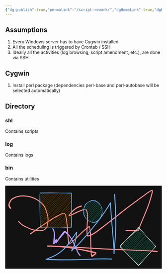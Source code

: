 ```yaml
---
{"dg-publish":true,"permalink":"/script-rework/","dgHomeLink":true,"dgPassFrontmatter":false}
---
```



## Assumptions

1. Every Windows server has to have Cygwin installed
2. All the scheduling is triggered by Crontab / SSH
3. Ideally all the activities (log browsing, script amendment, etc.), are done via SSH


## Cygwin

1. Install perl package (dependencies perl-base and perl-autobase will be selected automatically)

## Directory

### shl
Contains scripts

### log
Contains logs

### bin
Contains utilities

<svg version="1.1" xmlns="http://www.w3.org/2000/svg" viewBox="0 0 446.5 236.96052631578948" width="893" height="473.92105263157896" filter="invert(93%) hue-rotate(180deg)">
  <!-- svg-source:excalidraw -->
  
  <defs>
    <style>
      @font-face {
        font-family: "Virgil";
        src: url("https://unpkg.com/@zsviczian/excalidraw@0.12.0-obsidian-8/dist/excalidraw-assets/Virgil.woff2");
      }
      @font-face {
        font-family: "Cascadia";
        src: url("https://unpkg.com/@zsviczian/excalidraw@0.12.0-obsidian-8/dist/excalidraw-assets/Cascadia.woff2");
      }
    </style>
  </defs>
  <rect x="0" y="0" width="446.5" height="236.96052631578948" fill="#ffffff"/><g transform="translate(15.5 64) rotate(0 52 14.5)" stroke="none"><path fill="#c92a2a" d="M -1.09,1.31 Q -1.09,1.31 -2.02,0.66 -2.95,0.01 -3.82,-0.98 -4.70,-1.98 -5.48,-4.05 -6.27,-6.12 -6.53,-8.78 -6.80,-11.45 -4.64,-16.14 -2.49,-20.84 -0.19,-23.95 2.10,-27.06 8.32,-30.24 14.54,-33.41 21.12,-35.00 27.69,-36.60 38.08,-36.25 48.48,-35.91 58.16,-33.13 67.84,-30.36 76.94,-24.51 86.04,-18.65 92.12,-12.34 98.20,-6.03 101.87,4.44 105.54,14.91 107.06,22.82 108.58,30.72 107.64,38.98 106.71,47.24 105.24,51.83 103.78,56.43 100.12,59.73 96.46,63.03 92.01,64.44 87.57,65.85 79.67,65.42 71.77,64.99 65.22,63.33 58.67,61.68 50.80,58.22 42.94,54.76 38.30,52.28 33.66,49.79 30.31,47.10 26.97,44.40 24.36,41.67 21.75,38.93 21.63,38.72 21.51,38.51 21.46,38.28 21.42,38.04 21.45,37.80 21.48,37.57 21.59,37.35 21.69,37.14 21.86,36.97 22.03,36.79 22.25,36.69 22.46,36.58 22.70,36.55 22.94,36.51 23.17,36.56 23.41,36.60 23.62,36.72 23.83,36.84 23.99,37.02 24.15,37.20 24.25,37.42 24.34,37.64 24.36,37.88 24.38,38.12 24.32,38.35 24.27,38.58 24.14,38.78 24.01,38.99 23.82,39.14 23.64,39.29 23.41,39.37 23.18,39.46 22.94,39.46 22.70,39.47 22.47,39.40 22.24,39.33 22.05,39.19 21.85,39.05 21.71,38.86 21.57,38.66 21.50,38.43 21.43,38.20 21.44,37.96 21.44,37.72 21.53,37.50 21.61,37.27 21.76,37.08 21.91,36.90 22.11,36.77 22.31,36.64 22.55,36.58 22.78,36.52 23.02,36.54 23.26,36.56 23.48,36.65 23.70,36.75 23.88,36.91 24.06,37.07 24.06,37.07 24.06,37.07 26.34,39.71 28.62,42.36 31.77,44.92 34.91,47.48 39.46,49.92 44.00,52.35 51.66,55.74 59.32,59.13 65.63,60.75 71.93,62.36 79.40,62.84 86.86,63.32 90.83,62.16 94.80,60.99 98.09,58.22 101.37,55.46 102.72,51.19 104.07,46.92 105.02,39.05 105.96,31.19 104.48,23.49 103.00,15.78 99.60,5.76 96.20,-4.25 90.37,-10.31 84.55,-16.37 75.79,-22.04 67.04,-27.71 57.70,-30.40 48.36,-33.10 38.35,-33.44 28.35,-33.78 22.11,-32.26 15.87,-30.73 10.19,-27.93 4.51,-25.12 2.50,-22.27 0.49,-19.42 -1.40,-15.51 -3.30,-11.59 -2.96,-9.55 -2.62,-7.52 -1.56,-5.20 -0.49,-2.88 0.29,-2.10 1.09,-1.31 1.23,-1.16 1.37,-1.01 1.47,-0.83 1.57,-0.65 1.63,-0.45 1.68,-0.25 1.69,-0.05 1.70,0.15 1.65,0.35 1.61,0.55 1.52,0.74 1.43,0.92 1.30,1.08 1.17,1.24 1.00,1.36 0.83,1.48 0.64,1.56 0.45,1.64 0.25,1.67 0.05,1.70 -0.15,1.68 -0.35,1.67 -0.55,1.60 -0.74,1.53 -0.92,1.42 -1.09,1.31 -1.09,1.31 L -1.09,1.31 Z"/></g><g transform="translate(217 58) rotate(0 84.25 19.5)" stroke="none"><path fill="#c92a2a" d="M 0.56,1.68 Q 0.56,1.68 -3.33,2.92 -7.23,4.15 -10.69,5.63 -14.15,7.11 -18.79,11.08 -23.42,15.05 -26.43,18.17 -29.44,21.28 -31.10,23.81 -32.76,26.35 -33.11,27.54 -33.46,28.73 -33.58,28.88 -33.71,29.03 -33.87,29.15 -34.03,29.27 -34.22,29.34 -34.40,29.42 -34.60,29.45 -34.79,29.48 -34.99,29.46 -35.19,29.44 -35.37,29.37 -35.56,29.31 -35.73,29.20 -35.89,29.09 -36.03,28.95 -36.17,28.80 -36.26,28.63 -36.36,28.46 -36.41,28.26 -36.46,28.07 -36.47,27.87 -36.47,27.68 -36.43,27.48 -36.39,27.29 -36.30,27.11 -36.21,26.93 -34.72,26.62 -33.22,26.31 -28.47,23.86 -23.72,21.40 -19.39,19.20 -15.07,16.99 -8.43,14.16 -1.79,11.34 2.92,9.71 7.64,8.08 11.14,7.78 14.65,7.48 16.30,11.97 17.94,16.47 18.64,21.37 19.34,26.27 18.91,35.89 18.47,45.51 18.00,53.44 17.52,61.37 17.46,68.29 17.41,75.22 17.66,78.40 17.92,81.59 18.33,82.88 18.75,84.17 24.07,82.18 29.39,80.19 35.90,76.21 42.41,72.22 54.66,62.79 66.91,53.36 78.19,44.74 89.47,36.12 104.03,24.43 118.59,12.73 130.84,3.43 143.09,-5.85 157.50,-16.42 171.91,-26.98 180.48,-33.19 189.05,-39.40 193.44,-42.20 197.84,-45.01 199.67,-45.65 201.50,-46.28 201.65,-46.36 201.80,-46.43 201.97,-46.47 202.14,-46.50 202.31,-46.49 202.48,-46.49 202.64,-46.44 202.80,-46.40 202.95,-46.31 203.10,-46.23 203.22,-46.11 203.35,-45.99 203.44,-45.85 203.53,-45.71 203.58,-45.55 203.64,-45.38 203.65,-45.21 203.67,-45.05 203.64,-44.88 203.61,-44.71 203.55,-44.55 203.48,-44.40 203.38,-44.26 203.28,-44.12 203.15,-44.01 203.02,-43.91 203.58,-42.83 204.15,-41.74 203.35,-37.48 202.54,-33.22 199.59,-23.52 196.65,-13.82 193.95,-5.69 191.26,2.43 187.08,12.53 182.90,22.64 180.12,29.36 177.34,36.07 174.28,43.25 171.23,50.42 169.22,55.60 167.21,60.78 166.37,63.39 165.52,66.00 165.10,67.48 164.68,68.96 164.01,69.92 163.35,70.87 161.60,71.43 159.85,71.99 154.04,71.75 148.23,71.50 140.98,71.37 133.73,71.23 130.64,71.16 127.55,71.08 127.30,71.04 127.06,71.00 126.84,70.88 126.62,70.76 126.45,70.58 126.28,70.39 126.18,70.17 126.07,69.94 126.05,69.69 126.03,69.44 126.08,69.20 126.14,68.96 126.27,68.74 126.40,68.53 126.59,68.37 126.78,68.21 127.02,68.12 127.25,68.03 127.50,68.02 127.75,68.01 127.99,68.08 128.23,68.15 128.43,68.29 128.64,68.43 128.78,68.64 128.93,68.84 129.01,69.07 129.09,69.31 129.09,69.56 129.08,69.81 129.00,70.04 128.92,70.28 128.77,70.48 128.61,70.67 128.40,70.81 128.20,70.95 127.96,71.01 127.71,71.08 127.47,71.06 127.22,71.04 126.99,70.95 126.75,70.86 126.57,70.69 126.38,70.53 126.25,70.31 126.13,70.10 126.07,69.85 126.02,69.61 126.05,69.36 126.08,69.11 126.19,68.89 126.30,68.66 126.47,68.48 126.64,68.31 126.87,68.19 127.09,68.08 127.33,68.04 127.58,68.00 127.58,68.00 127.58,68.00 130.67,67.99 133.76,67.98 141.05,68.00 148.35,68.02 153.76,68.13 159.17,68.25 160.49,68.05 161.81,67.86 162.41,66.52 163.00,65.18 163.86,62.50 164.73,59.82 166.75,54.60 168.77,49.37 171.81,42.21 174.85,35.05 177.62,28.32 180.38,21.60 184.51,11.58 188.64,1.56 191.31,-6.53 193.97,-14.63 196.85,-24.19 199.73,-33.75 200.47,-37.59 201.22,-41.43 201.36,-43.86 201.50,-46.28 201.65,-46.36 201.80,-46.43 201.97,-46.47 202.14,-46.50 202.31,-46.49 202.48,-46.49 202.64,-46.44 202.80,-46.40 202.95,-46.31 203.10,-46.23 203.22,-46.11 203.35,-45.99 203.44,-45.85 203.53,-45.71 203.58,-45.55 203.64,-45.38 203.65,-45.21 203.67,-45.05 203.64,-44.88 203.61,-44.71 203.55,-44.55 203.48,-44.40 203.38,-44.26 203.28,-44.12 203.15,-44.02 203.02,-43.91 201.14,-43.33 199.26,-42.75 194.95,-39.98 190.63,-37.22 182.07,-31.00 173.52,-24.78 159.14,-14.22 144.75,-3.66 132.55,5.62 120.35,14.91 105.78,26.66 91.22,38.40 79.97,47.05 68.72,55.71 56.38,65.28 44.03,74.84 37.32,79.03 30.61,83.21 24.77,85.38 18.94,87.55 17.50,86.43 16.06,85.32 15.68,83.56 15.29,81.81 15.02,78.50 14.75,75.20 14.81,68.20 14.86,61.21 15.33,53.30 15.80,45.39 16.23,36.01 16.67,26.63 16.02,22.00 15.38,17.37 13.86,12.96 12.35,8.56 10.46,9.65 8.56,10.73 3.95,12.36 -0.65,13.99 -7.18,16.81 -13.70,19.63 -18.01,21.90 -22.32,24.18 -27.89,26.45 -33.46,28.73 -33.58,28.88 -33.71,29.03 -33.87,29.15 -34.03,29.27 -34.22,29.34 -34.40,29.42 -34.60,29.45 -34.79,29.48 -34.99,29.46 -35.19,29.44 -35.37,29.37 -35.56,29.31 -35.73,29.20 -35.89,29.09 -36.03,28.95 -36.16,28.80 -36.26,28.63 -36.36,28.46 -36.41,28.26 -36.46,28.07 -36.47,27.87 -36.47,27.68 -36.43,27.48 -36.39,27.29 -36.30,27.11 -36.21,26.93 -35.67,25.88 -35.13,24.82 -33.33,22.05 -31.54,19.29 -28.45,16.04 -25.37,12.78 -20.41,8.53 -15.44,4.28 -11.86,2.64 -8.28,1.01 -4.42,-0.33 -0.56,-1.68 -0.35,-1.73 -0.14,-1.77 0.07,-1.76 0.28,-1.75 0.49,-1.69 0.69,-1.63 0.88,-1.53 1.07,-1.42 1.22,-1.27 1.38,-1.12 1.49,-0.94 1.60,-0.76 1.67,-0.55 1.74,-0.35 1.76,-0.14 1.77,0.07 1.74,0.28 1.71,0.49 1.62,0.69 1.54,0.89 1.41,1.06 1.28,1.23 1.11,1.37 0.95,1.50 0.75,1.59 0.56,1.68 0.56,1.68 L 0.56,1.68 Z"/></g><g transform="translate(72 137) rotate(0 182.25 3.25)" stroke="none"><path fill="#c92a2a" d="M -0.84,-1.31 Q -0.84,-1.31 1.18,-2.57 3.21,-3.84 10.95,-9.38 18.69,-14.92 26.60,-20.44 34.51,-25.97 46.52,-33.78 58.53,-41.60 66.81,-46.65 75.08,-51.70 82.26,-55.02 89.43,-58.35 93.21,-59.30 96.99,-60.26 99.42,-57.04 101.85,-53.82 103.75,-41.60 105.65,-29.38 106.42,-18.49 107.18,-7.60 107.80,1.30 108.41,10.22 109.10,17.15 109.78,24.08 110.51,26.61 111.23,29.13 111.23,29.29 111.23,29.45 111.19,29.61 111.14,29.76 111.07,29.90 110.99,30.04 110.88,30.15 110.77,30.27 110.64,30.36 110.51,30.44 110.36,30.50 110.21,30.55 110.05,30.57 109.89,30.58 109.74,30.56 109.58,30.54 109.43,30.48 109.29,30.42 109.16,30.32 109.03,30.23 108.93,30.11 108.82,29.99 108.75,29.85 108.68,29.70 108.65,29.55 108.61,29.39 113.53,25.82 118.45,22.25 125.78,15.18 133.10,8.11 138.69,2.36 144.27,-3.38 150.57,-8.89 156.87,-14.40 160.43,-17.18 163.98,-19.96 165.60,-21.15 167.23,-22.34 167.37,-22.42 167.51,-22.51 167.67,-22.56 167.82,-22.61 167.99,-22.62 168.15,-22.63 168.31,-22.60 168.48,-22.57 168.63,-22.50 168.78,-22.43 168.91,-22.33 169.03,-22.23 169.14,-22.10 169.24,-21.97 169.30,-21.82 169.37,-21.67 169.40,-21.51 169.43,-21.34 169.42,-21.18 169.41,-21.02 169.36,-20.86 169.31,-20.70 169.23,-20.56 169.14,-20.42 169.03,-20.30 168.91,-20.19 170.41,-14.01 171.91,-7.84 172.46,-0.55 173.01,6.73 173.24,20.18 173.47,33.64 173.85,43.06 174.24,52.49 174.54,57.05 174.85,61.61 177.98,59.98 181.12,58.35 182.84,57.04 184.56,55.74 183.43,55.48 182.30,55.22 173.23,53.06 164.16,50.89 154.54,48.78 144.91,46.67 129.36,44.03 113.80,41.40 103.18,39.97 92.55,38.55 83.19,37.94 73.82,37.32 66.97,37.05 60.11,36.78 56.47,36.66 52.84,36.54 51.43,36.61 50.02,36.67 49.56,36.73 49.11,36.78 48.90,36.75 48.69,36.72 48.49,36.64 48.30,36.55 48.13,36.43 47.96,36.30 47.82,36.14 47.68,35.98 47.59,35.79 47.50,35.59 47.46,35.39 47.41,35.18 47.42,34.97 47.42,34.75 47.48,34.55 47.54,34.35 47.64,34.16 47.75,33.98 47.89,33.82 48.04,33.67 48.22,33.55 48.40,33.44 48.60,33.37 48.80,33.30 49.01,33.28 49.22,33.26 50.29,33.23 51.35,33.19 54.99,33.25 58.63,33.32 72.85,33.94 87.08,34.57 102.03,35.42 116.99,36.28 143.75,37.80 170.51,39.33 191.66,40.56 212.81,41.79 230.70,42.61 248.59,43.42 272.30,44.35 296.00,45.27 311.83,45.96 327.66,46.64 338.27,47.22 348.89,47.80 353.25,48.05 357.62,48.30 359.81,48.84 361.99,49.38 361.85,49.33 361.70,49.27 361.88,49.33 362.05,49.39 362.20,49.49 362.35,49.59 362.48,49.72 362.60,49.85 362.69,50.01 362.78,50.17 362.83,50.34 362.88,50.52 362.89,50.70 362.89,50.88 362.86,51.06 362.82,51.24 362.74,51.40 362.66,51.56 362.54,51.70 362.43,51.84 362.28,51.95 362.14,52.06 361.97,52.13 361.80,52.20 361.62,52.23 361.44,52.26 361.26,52.24 361.08,52.22 355.74,51.86 350.40,51.50 350.12,51.42 349.84,51.35 349.59,51.19 349.35,51.02 349.17,50.79 348.99,50.56 348.89,50.29 348.79,50.01 348.79,49.72 348.79,49.42 348.88,49.15 348.97,48.87 349.14,48.63 349.31,48.40 349.56,48.23 349.80,48.06 350.08,47.98 350.36,47.90 350.65,47.91 350.94,47.92 351.22,48.03 351.49,48.13 351.71,48.32 351.94,48.51 352.09,48.76 352.25,49.00 352.31,49.29 352.38,49.57 352.35,49.87 352.33,50.16 352.21,50.43 352.09,50.69 351.89,50.91 351.69,51.12 351.43,51.26 351.17,51.40 350.89,51.45 350.60,51.50 350.31,51.46 350.02,51.42 349.76,51.28 349.50,51.15 349.29,50.94 349.09,50.73 348.96,50.46 348.84,50.20 348.80,49.91 348.77,49.62 348.83,49.33 348.89,49.05 349.03,48.79 349.18,48.54 349.40,48.35 349.62,48.16 349.89,48.04 350.17,47.93 350.46,47.91 350.75,47.89 350.75,47.89 350.75,47.89 356.23,48.58 361.70,49.27 361.88,49.33 362.05,49.39 362.20,49.49 362.35,49.59 362.48,49.72 362.60,49.85 362.69,50.01 362.78,50.17 362.83,50.34 362.88,50.52 362.89,50.70 362.89,50.88 362.86,51.06 362.82,51.24 362.74,51.40 362.66,51.56 362.54,51.70 362.43,51.84 362.28,51.95 362.14,52.06 361.97,52.13 361.80,52.20 361.62,52.23 361.44,52.26 361.26,52.24 361.08,52.22 360.80,51.84 360.52,51.45 358.99,51.21 357.47,50.97 353.10,50.73 348.74,50.48 338.14,49.92 327.54,49.35 311.72,48.68 295.90,48.01 272.18,47.10 248.47,46.20 230.56,45.41 212.65,44.62 191.50,43.43 170.35,42.23 143.59,40.76 116.82,39.29 101.89,38.51 86.95,37.73 72.79,37.21 58.63,36.68 55.01,36.75 51.38,36.83 50.24,36.80 49.11,36.78 48.90,36.75 48.69,36.72 48.49,36.64 48.30,36.56 48.13,36.43 47.96,36.30 47.82,36.14 47.68,35.98 47.59,35.79 47.50,35.59 47.46,35.39 47.41,35.18 47.42,34.97 47.42,34.76 47.48,34.55 47.54,34.35 47.64,34.16 47.75,33.98 47.89,33.82 48.04,33.67 48.22,33.55 48.40,33.44 48.60,33.37 48.80,33.30 49.01,33.28 49.22,33.26 49.67,33.36 50.12,33.46 51.52,33.61 52.92,33.76 56.57,33.86 60.21,33.95 67.11,34.18 74.01,34.41 83.47,34.98 92.94,35.55 103.63,36.90 114.32,38.26 129.97,40.81 145.62,43.36 155.30,45.34 164.98,47.31 174.28,49.35 183.57,51.38 185.86,52.34 188.15,53.29 188.18,55.03 188.20,56.78 187.34,57.47 186.47,58.16 184.84,59.51 183.20,60.86 179.87,63.50 176.54,66.13 175.32,65.88 174.10,65.62 173.17,63.72 172.23,61.82 171.92,57.21 171.61,52.59 171.23,43.14 170.84,33.68 170.61,20.30 170.39,6.92 169.85,-0.21 169.32,-7.36 168.27,-14.85 167.23,-22.34 167.37,-22.42 167.51,-22.51 167.67,-22.56 167.82,-22.61 167.99,-22.62 168.15,-22.63 168.31,-22.60 168.48,-22.57 168.63,-22.50 168.78,-22.43 168.91,-22.33 169.03,-22.23 169.14,-22.10 169.24,-21.97 169.30,-21.82 169.37,-21.67 169.40,-21.51 169.43,-21.34 169.42,-21.18 169.41,-21.02 169.36,-20.86 169.31,-20.70 169.23,-20.56 169.14,-20.42 169.03,-20.30 168.91,-20.19 167.25,-19.04 165.60,-17.89 162.10,-15.15 158.60,-12.42 152.38,-6.98 146.16,-1.55 140.55,4.23 134.93,10.01 127.40,17.24 119.88,24.47 115.56,26.80 111.23,29.13 111.23,29.29 111.23,29.45 111.19,29.60 111.14,29.76 111.07,29.90 110.99,30.04 110.88,30.15 110.77,30.27 110.64,30.36 110.51,30.44 110.36,30.50 110.21,30.55 110.05,30.57 109.89,30.58 109.74,30.56 109.58,30.54 109.43,30.48 109.29,30.42 109.16,30.32 109.03,30.23 108.93,30.11 108.82,29.99 108.75,29.85 108.68,29.70 108.65,29.55 108.61,29.40 107.89,26.87 107.16,24.35 106.47,17.38 105.77,10.40 105.16,1.49 104.54,-7.42 103.78,-18.20 103.02,-28.98 101.32,-40.69 99.62,-52.40 97.63,-55.42 95.65,-58.44 93.11,-57.17 90.56,-55.90 83.53,-52.64 76.50,-49.37 68.27,-44.33 60.04,-39.28 48.09,-31.47 36.13,-23.66 28.25,-18.12 20.37,-12.57 12.60,-6.95 4.83,-1.33 2.83,-0.00 0.84,1.31 0.67,1.39 0.50,1.47 0.32,1.51 0.13,1.55 -0.05,1.54 -0.23,1.54 -0.42,1.49 -0.60,1.44 -0.76,1.34 -0.92,1.25 -1.06,1.12 -1.20,0.99 -1.30,0.83 -1.40,0.68 -1.46,0.50 -1.52,0.32 -1.54,0.13 -1.56,-0.05 -1.53,-0.23 -1.50,-0.42 -1.43,-0.59 -1.35,-0.77 -1.24,-0.92 -1.13,-1.07 -0.98,-1.19 -0.84,-1.31 -0.84,-1.31 L -0.84,-1.31 Z"/></g><g stroke-linecap="round" transform="translate(223 42) rotate(0 27 31)"><path d="M6.09 10.59 C6.09 10.59, 6.09 10.59, 6.09 10.59 M6.09 10.59 C6.09 10.59, 6.09 10.59, 6.09 10.59 M4 19.39 C5.84 16.66, 10.81 10.25, 20.4 0.07 M4.13 18.93 C8.59 14.81, 13.05 9.27, 20.17 0.88 M2.52 25.78 C8.27 23.36, 12.86 17.63, 22.12 2.4 M2.78 28.11 C7.45 22.59, 10.94 16.03, 23.98 3.69 M1.59 34.38 C10.33 25.32, 16.96 15.16, 28.06 5.26 M1.75 33.79 C8.98 24.79, 16.11 18.58, 28.56 2.69 M2.58 36.07 C8.89 31.29, 18.45 21.3, 30.63 6.44 M2.86 38.23 C14.78 23.81, 26.3 11.94, 32.11 5.18 M5.64 42.85 C12.59 30.16, 23.95 22.32, 36.91 3.64 M5.78 41.87 C12.88 32.05, 21.35 23.12, 38.2 5.32 M7.51 45.42 C18.84 31.92, 33.43 14.72, 41.21 5.83 M5.69 46.5 C18.71 31.73, 31.42 19.34, 41.09 6.16 M7.21 49.99 C18.1 39.51, 24.37 30.74, 44.75 8.08 M7.83 50.81 C17.52 39.49, 29.31 27.23, 45.36 8.06 M10.52 52.82 C17.68 43.39, 27.02 35.21, 46.78 11.31 M11.78 52.49 C19.18 45.11, 25.54 36.53, 47.79 11.15 M12.51 57.84 C23.6 46.65, 32.08 34.87, 47.69 14.39 M14.88 56.61 C21.46 47.88, 29.29 38.83, 50.37 15.09 M16.5 59.17 C28.91 49.76, 37.77 39.12, 50.82 19.46 M17.02 57.69 C28.79 44.23, 39.82 32.01, 52.89 19.01 M21.93 61.18 C34.79 47.57, 45.77 31.55, 55.49 21.73 M21.33 60.5 C30.65 49.63, 38.07 38.95, 53.91 22.99 M22.74 62.81 C31.06 51.36, 41.2 45.2, 53.55 28.31 M24.45 62.02 C35.26 48.79, 47.82 36.3, 54.04 27.56 M30.44 60.88 C36.3 53.43, 43.51 46.23, 55.66 33.97 M30.39 61.36 C38.26 53.66, 45.68 43.39, 56.17 33.09 M39.37 57.41 C42.22 57.28, 42.11 50.59, 53.88 42.78 M37.69 58.79 C41.78 54.99, 46.03 51.85, 52.82 42.07" stroke="#12b886" stroke-width="0.5" fill="none"/><path d="M20.91 0.34 C26.06 -1.23, 34.71 0.32, 39.82 3.5 C44.94 6.69, 49.47 13.37, 51.62 19.45 C53.77 25.53, 54.54 33.62, 52.72 39.98 C50.89 46.34, 45.55 54.02, 40.68 57.59 C35.81 61.16, 29.08 62.48, 23.5 61.43 C17.91 60.38, 10.93 56.22, 7.18 51.29 C3.42 46.36, 1.17 38.59, 0.97 31.84 C0.76 25.08, 1.24 16.2, 5.94 10.75 C10.65 5.31, 24.3 0.54, 29.2 -0.84 C34.1 -2.23, 35.63 1.86, 35.33 2.46 M37.93 4.21 C42.94 6.53, 49.16 12.51, 51.56 18.39 C53.95 24.28, 54.05 32.85, 52.31 39.5 C50.57 46.15, 45.58 54.43, 41.11 58.31 C36.63 62.19, 30.88 63.74, 25.46 62.78 C20.03 61.82, 12.9 57.31, 8.57 52.54 C4.23 47.77, -0.26 40.94, -0.56 34.16 C-0.87 27.38, 3.11 17.31, 6.75 11.86 C10.38 6.42, 15.97 2.84, 21.26 1.49 C26.55 0.14, 35.51 3.15, 38.49 3.76 C41.47 4.37, 39.32 4.87, 39.11 5.17" stroke="#1864ab" stroke-width="1" fill="none"/></g><g stroke-linecap="round" transform="translate(99.5 21) rotate(0 44.5 49.25)"><path d="M0 0 C0 0, 0 0, 0 0 M0 0 C0 0, 0 0, 0 0 M-0.34 7.16 C1.17 4.51, 2.96 1.41, 5.78 0.43 M-0.14 6.13 C0.53 5.54, 1.97 3.66, 4.66 0.07 M-1.44 13.61 C5.6 8.49, 7.58 1.41, 11.5 -0.22 M-0.25 12.6 C2.11 8.86, 4.91 6.95, 11.04 -0.72 M-0.8 17.23 C2.21 16.12, 5.71 11.18, 15.7 -0.19 M0.49 18.92 C4.37 15.31, 7.53 10.72, 14.97 -0.27 M-0.44 23.96 C8.97 16.45, 17.4 4.61, 20.84 0.55 M-0.56 24.29 C4.41 18.18, 8.96 12.59, 20.45 0.49 M-0.18 29.98 C5.91 24.22, 13.29 17.7, 24.66 -1.32 M0.43 29.95 C8.89 18.72, 18.86 7.66, 25.92 -0.61 M-0.77 36.23 C6.14 25.76, 14.79 19.14, 29.93 0.33 M0.24 36.06 C9.13 25.93, 18.83 14.56, 32.77 -0.3 M-1.83 41.57 C13.1 27.93, 27.48 11.07, 37.9 -0.35 M0.85 42.27 C13.35 25.78, 26.47 10.57, 37.48 1.18 M-1.33 49.66 C16.24 30.14, 31.65 9.45, 41.96 -0.63 M0.75 49.21 C9.58 38.45, 18.26 29, 43.19 0.27 M1.38 54.19 C18.54 34.02, 38.12 10.7, 48.84 1.36 M-0.2 55.46 C13.74 39.5, 26.7 23.26, 47.69 -0.64 M-1.22 61.52 C12.28 50.03, 23.04 35.36, 52.28 -0.84 M-0.73 60.78 C13.05 45.03, 25.77 29.28, 52.93 -1.07 M0.23 67.94 C18.25 48.05, 36.96 24.97, 58.24 0.6 M0.74 67.06 C21.58 42.15, 46.16 15.71, 57.14 0.85 M0.43 74.49 C23.75 45.14, 51.12 17.29, 62.56 0.32 M-0.63 73.78 C18.9 51.73, 35.49 30.38, 64.26 0.55 M1.86 79.81 C15.76 63.47, 29.4 47.25, 68.19 -1.66 M0.22 78.51 C20.03 57.33, 40.8 32.96, 68.04 0.26 M1.85 83.39 C21.38 61.74, 44.21 35.53, 74.83 0.62 M0.16 84.86 C17.45 66.6, 32.59 47.41, 73.53 -0.8 M-0.25 90.2 C27.9 58.31, 56.7 26.27, 80.14 1.67 M0.85 90.69 C31.76 55.52, 61.87 19.86, 79.14 0.85 M-0.05 97.96 C26.29 72.21, 48.96 43.68, 85.45 1.02 M0.68 98.11 C29.18 66.07, 55.6 32.5, 84.16 -0.89 M1.01 98.93 C29.82 71.83, 54.43 44.57, 88.23 2.62 M3.64 100.87 C21.29 79.96, 38.97 58.99, 90.13 0.32 M6.84 100.78 C27.23 78.13, 49.45 52.05, 89.23 6.39 M7.42 99.96 C37.84 66.88, 67.29 31.79, 89.77 6.46 M11.74 99.91 C33.58 76.5, 53.36 55.64, 89.4 13.18 M14.27 100.48 C36.97 73.7, 58.72 47.89, 88.76 12.84 M18.86 101.94 C43.68 73.24, 66.53 49.86, 90.53 20.47 M18.31 100.89 C36.69 81.1, 54.7 61.15, 90.24 19.34 M23.24 101.32 C38.89 84.46, 52.5 66.48, 88.97 23.61 M24.4 100.21 C46.06 75.99, 67.55 51.07, 89.36 24.39 M28.99 99.91 C43.86 82, 56.98 65.19, 88.7 33.15 M28.18 101.26 C50.51 76.25, 70.8 52.2, 90.18 31.94 M35.02 99.46 C47.77 83.77, 59.31 69.11, 89.76 37.64 M35.62 100.86 C54.12 76.27, 74.01 52.91, 89.01 36.91 M40.18 100.29 C53.03 86.32, 67.11 70.93, 90.78 44.47 M39.04 101.09 C51.75 87.42, 63.95 73.38, 88.65 43.69 M44.31 102.51 C55.39 88.58, 69.39 72.14, 87.93 47.16 M43.97 100.18 C54.91 89.13, 64.53 79.6, 90.36 48.05 M48.71 100.86 C62.31 88.29, 69.22 75.17, 90.2 53.92 M50.49 100.06 C62.12 87.2, 75.94 72.6, 88.81 55.42 M54.62 101.56 C65.01 93.63, 71.5 83.72, 90.34 62.97 M55.51 100.81 C65.07 90.94, 74.93 78.2, 90 60.84 M62.23 101.54 C72.5 90.01, 84.05 73.73, 91.39 67.36 M60.69 100.56 C70.47 89.32, 81.49 76.42, 89.56 67.4 M65.86 101.11 C71.68 91.38, 78.22 83.98, 91.14 73.78 M65.42 101.82 C72.22 92.96, 80.93 84.74, 90.06 73.76 M69.69 102.41 C76.11 94.77, 82.89 90.97, 91.13 79.84 M71.4 100.6 C75.39 95.34, 80.89 89.9, 89.87 79.06 M74.91 102.07 C80.58 97.3, 86.54 91.49, 89.87 84.69 M75.62 100.71 C79.4 97.03, 82.71 94.68, 89.25 86.2 M82.86 101.19 C83.77 97.03, 85.9 95.57, 88.55 91.18 M82.6 100.75 C85.44 97.76, 88.29 94, 89.26 92.54" stroke="#fab005" stroke-width="0.5" fill="none"/><path d="M0.02 -1.72 C27.17 -1.87, 52.07 1.07, 87.57 -0.79 M-0.74 0.64 C34.79 -0.52, 69.46 -0.56, 88.46 0.98 M89.25 -0.82 C91.3 41.32, 88.69 79.52, 89.83 97.78 M88.62 -0.34 C89.94 33.14, 89.33 65.31, 88.42 98.21 M87.23 96.63 C63.97 99.76, 41.14 100.1, 1.71 97.99 M88.5 98.38 C53.47 99.54, 19.12 98.74, 0.07 97.96 M0.8 97.43 C-0.4 64.25, -2.19 30.14, -0.65 0.18 M0.57 98.25 C-0.86 60.59, 0.48 24.17, -0.69 0.79" stroke="#1864ab" stroke-width="1" fill="none"/></g><g transform="translate(312.1973684210527 24.85526315789474) rotate(0 -96.84210526315798 93.28947368421055)" stroke="none"><path fill="#1864ab" d="M 1.56,-0.03 Q 1.56,-0.03 1.60,3.06 1.64,6.16 1.95,10.70 2.26,15.24 2.53,20.83 2.81,26.42 3.38,36.80 3.94,47.19 4.18,56.47 4.42,65.75 4.51,78.93 4.61,92.10 4.20,102.27 3.78,112.44 3.00,123.27 2.21,134.11 1.58,141.88 0.94,149.66 0.52,155.46 0.09,161.25 -0.15,163.89 -0.41,166.52 -0.39,167.57 -0.37,168.62 -0.41,168.80 -0.45,168.99 -0.54,169.16 -0.62,169.33 -0.74,169.47 -0.87,169.62 -1.02,169.73 -1.17,169.84 -1.35,169.91 -1.53,169.99 -1.71,170.01 -1.90,170.04 -2.09,170.02 -2.28,170.00 -2.46,169.94 -2.64,169.88 -2.80,169.77 -2.96,169.67 -3.09,169.53 -3.22,169.39 -3.31,169.22 -3.40,169.06 -3.45,168.87 -3.50,168.69 -3.51,168.50 -3.51,168.31 -3.43,165.66 -3.35,163.01 -3.37,158.36 -3.39,153.71 -4.30,141.49 -5.22,129.27 -6.21,118.47 -7.20,107.68 -8.53,91.88 -9.86,76.08 -10.73,64.83 -11.60,53.57 -12.12,44.84 -12.64,36.12 -12.86,31.80 -13.09,27.49 -13.34,25.81 -13.59,24.13 -13.58,23.96 -13.57,23.78 -13.51,23.61 -13.46,23.44 -13.37,23.28 -13.27,23.13 -13.14,23.01 -13.02,22.88 -12.86,22.79 -12.71,22.70 -12.54,22.65 -12.37,22.60 -12.19,22.59 -12.01,22.58 -11.83,22.61 -11.66,22.65 -11.50,22.72 -11.33,22.80 -11.19,22.91 -11.05,23.02 -10.95,23.16 -10.84,23.30 -10.76,23.47 -10.69,23.63 -10.66,23.81 -10.63,23.98 -12.11,26.25 -13.60,28.52 -16.08,32.89 -18.56,37.27 -26.01,48.42 -33.46,59.57 -39.96,68.40 -46.46,77.23 -57.40,90.83 -68.35,104.43 -75.88,113.24 -83.41,122.05 -91.46,130.95 -99.51,139.85 -104.76,145.16 -110.01,150.47 -113.85,153.95 -117.69,157.43 -119.22,158.89 -120.75,160.35 -121.18,160.91 -121.61,161.46 -121.76,161.58 -121.91,161.69 -122.08,161.76 -122.25,161.83 -122.43,161.86 -122.61,161.89 -122.80,161.87 -122.98,161.86 -123.16,161.80 -123.34,161.74 -123.49,161.64 -123.65,161.54 -123.78,161.40 -123.91,161.27 -124.00,161.11 -124.09,160.95 -124.14,160.77 -124.19,160.59 -124.20,160.40 -124.20,160.22 -124.17,160.03 -124.13,159.85 -124.05,159.69 -123.97,159.52 -123.85,159.37 -123.73,159.23 -121.80,155.82 -119.87,152.41 -117.99,147.89 -116.12,143.37 -113.99,134.26 -111.85,125.15 -111.01,118.73 -110.18,112.31 -109.90,109.70 -109.61,107.10 -109.57,106.94 -109.53,106.79 -109.46,106.65 -109.38,106.51 -109.28,106.39 -109.17,106.28 -109.04,106.19 -108.91,106.10 -108.76,106.04 -108.61,105.99 -108.46,105.97 -108.30,105.95 -108.14,105.97 -107.98,106.00 -107.84,106.05 -107.69,106.11 -107.56,106.20 -107.43,106.29 -107.33,106.41 -107.22,106.53 -107.15,106.67 -107.08,106.81 -107.04,106.97 -107.00,107.12 -107.01,107.28 -107.01,107.44 -108.14,108.62 -109.27,109.79 -112.97,115.88 -116.67,121.96 -121.08,128.30 -125.50,134.64 -129.81,140.36 -134.12,146.08 -139.01,151.57 -143.91,157.07 -150.75,162.48 -157.59,167.90 -163.09,171.42 -168.59,174.93 -175.00,177.82 -181.42,180.70 -185.26,182.29 -189.10,183.88 -191.27,184.71 -193.44,185.54 -194.24,186.01 -195.03,186.48 -195.22,186.52 -195.40,186.57 -195.59,186.57 -195.78,186.57 -195.97,186.53 -196.15,186.48 -196.32,186.39 -196.49,186.31 -196.63,186.18 -196.77,186.05 -196.88,185.90 -196.99,185.74 -197.06,185.56 -197.13,185.39 -197.15,185.20 -197.18,185.01 -197.15,184.82 -197.13,184.63 -197.06,184.45 -197.00,184.27 -196.89,184.12 -196.78,183.96 -196.64,183.83 -196.50,183.71 -196.33,183.62 -196.16,183.53 -193.55,183.66 -190.94,183.80 -182.87,184.02 -174.80,184.24 -167.58,184.50 -160.35,184.76 -146.86,184.88 -133.37,185.00 -116.91,184.75 -100.44,184.51 -87.85,183.95 -75.27,183.40 -66.43,183.02 -57.59,182.64 -45.49,182.48 -33.39,182.31 -27.12,182.32 -20.84,182.33 -17.31,182.49 -13.79,182.65 -11.45,182.63 -9.12,182.61 -8.87,182.66 -8.63,182.71 -8.41,182.84 -8.19,182.96 -8.02,183.15 -7.86,183.34 -7.76,183.58 -7.67,183.81 -7.65,184.06 -7.63,184.31 -7.69,184.55 -7.76,184.80 -7.90,185.01 -8.04,185.22 -8.23,185.37 -8.43,185.53 -8.67,185.61 -8.91,185.70 -9.16,185.70 -9.41,185.71 -9.65,185.63 -9.89,185.55 -10.09,185.40 -10.30,185.25 -10.44,185.05 -10.59,184.84 -10.66,184.60 -10.73,184.35 -10.72,184.10 -10.71,183.85 -10.62,183.62 -10.53,183.38 -10.37,183.19 -10.21,182.99 -9.99,182.86 -9.78,182.73 -9.53,182.67 -9.29,182.61 -9.04,182.63 -8.79,182.66 -8.56,182.76 -8.33,182.86 -8.14,183.03 -7.95,183.20 -7.83,183.43 -7.71,183.65 -7.67,183.89 -7.62,184.14 -7.66,184.39 -7.70,184.64 -7.81,184.87 -7.93,185.09 -8.11,185.27 -8.29,185.44 -8.52,185.55 -8.74,185.66 -8.99,185.69 -9.24,185.72 -9.24,185.72 -9.24,185.72 -11.57,185.51 -13.91,185.31 -17.37,185.16 -20.84,185.01 -27.10,185.01 -33.36,185.01 -45.41,185.18 -57.47,185.35 -66.31,185.75 -75.15,186.15 -87.77,186.73 -100.39,187.31 -116.89,187.59 -133.39,187.87 -146.92,187.79 -160.45,187.72 -167.66,187.52 -174.87,187.33 -182.96,187.19 -191.06,187.06 -193.04,186.77 -195.03,186.48 -195.22,186.52 -195.40,186.57 -195.59,186.57 -195.78,186.57 -195.97,186.53 -196.15,186.48 -196.32,186.39 -196.49,186.31 -196.63,186.18 -196.77,186.05 -196.88,185.90 -196.99,185.74 -197.06,185.56 -197.13,185.39 -197.15,185.20 -197.18,185.01 -197.15,184.82 -197.13,184.63 -197.06,184.45 -197.00,184.27 -196.89,184.12 -196.78,183.96 -196.64,183.83 -196.50,183.71 -196.33,183.62 -196.16,183.53 -195.28,183.29 -194.39,183.06 -192.26,182.24 -190.12,181.42 -186.32,179.84 -182.51,178.26 -176.28,175.46 -170.05,172.66 -164.67,169.21 -159.28,165.76 -152.63,160.49 -145.97,155.22 -141.17,149.80 -136.38,144.39 -132.13,138.69 -127.88,132.99 -123.55,126.69 -119.22,120.39 -114.42,113.74 -109.61,107.10 -109.57,106.94 -109.53,106.79 -109.46,106.65 -109.38,106.51 -109.28,106.39 -109.17,106.28 -109.04,106.19 -108.91,106.10 -108.76,106.04 -108.61,105.99 -108.46,105.97 -108.30,105.95 -108.14,105.97 -107.98,106.00 -107.84,106.05 -107.69,106.11 -107.56,106.20 -107.43,106.29 -107.33,106.41 -107.22,106.53 -107.15,106.67 -107.08,106.81 -107.04,106.97 -107.00,107.12 -107.01,107.28 -107.01,107.44 -107.29,110.04 -107.58,112.65 -108.43,119.20 -109.29,125.75 -111.49,135.06 -113.70,144.37 -115.63,149.02 -117.56,153.66 -119.58,157.56 -121.61,161.46 -121.76,161.58 -121.90,161.69 -122.08,161.76 -122.25,161.83 -122.43,161.86 -122.61,161.89 -122.80,161.87 -122.98,161.86 -123.16,161.80 -123.34,161.74 -123.49,161.64 -123.65,161.54 -123.78,161.40 -123.91,161.27 -124.00,161.11 -124.09,160.95 -124.14,160.77 -124.19,160.59 -124.20,160.40 -124.20,160.22 -124.17,160.03 -124.13,159.85 -124.05,159.69 -123.97,159.52 -123.85,159.37 -123.73,159.23 -123.15,158.84 -122.56,158.45 -121.01,156.97 -119.45,155.49 -115.67,152.06 -111.88,148.62 -106.67,143.35 -101.46,138.09 -93.43,129.22 -85.40,120.35 -77.90,111.57 -70.39,102.78 -59.48,89.23 -48.57,75.67 -42.11,66.89 -35.64,58.11 -28.24,47.04 -20.84,35.97 -18.30,31.50 -15.76,27.03 -14.68,25.58 -13.59,24.13 -13.58,23.96 -13.57,23.78 -13.51,23.61 -13.46,23.44 -13.37,23.28 -13.27,23.13 -13.14,23.01 -13.02,22.88 -12.86,22.79 -12.71,22.70 -12.54,22.65 -12.37,22.60 -12.19,22.59 -12.01,22.58 -11.83,22.61 -11.66,22.65 -11.50,22.72 -11.33,22.80 -11.19,22.91 -11.05,23.02 -10.95,23.16 -10.84,23.30 -10.76,23.47 -10.69,23.63 -10.66,23.81 -10.63,23.98 -10.55,25.67 -10.46,27.35 -10.24,31.65 -10.02,35.96 -9.50,44.66 -8.98,53.37 -8.11,64.61 -7.24,75.86 -5.91,91.65 -4.58,107.43 -3.59,118.26 -2.59,129.08 -1.67,141.39 -0.75,153.70 -0.73,158.33 -0.71,162.97 -0.54,165.79 -0.37,168.62 -0.41,168.80 -0.45,168.99 -0.54,169.16 -0.62,169.33 -0.74,169.47 -0.87,169.62 -1.02,169.73 -1.17,169.84 -1.35,169.91 -1.53,169.99 -1.71,170.01 -1.90,170.04 -2.09,170.02 -2.28,170.00 -2.46,169.94 -2.64,169.88 -2.80,169.77 -2.96,169.67 -3.09,169.53 -3.22,169.39 -3.31,169.22 -3.40,169.06 -3.45,168.87 -3.50,168.69 -3.51,168.50 -3.51,168.31 -3.27,167.29 -3.04,166.26 -2.79,163.66 -2.54,161.06 -2.12,155.26 -1.70,149.45 -1.07,141.68 -0.44,133.91 0.33,123.12 1.10,112.33 1.51,102.23 1.91,92.12 1.80,78.97 1.69,65.82 1.43,56.58 1.18,47.35 0.59,36.96 0.00,26.57 -0.30,21.01 -0.62,15.45 -0.98,10.84 -1.34,6.24 -1.45,3.13 -1.56,0.03 -1.54,-0.14 -1.52,-0.33 -1.46,-0.51 -1.40,-0.69 -1.29,-0.84 -1.19,-1.00 -1.05,-1.13 -0.91,-1.26 -0.75,-1.35 -0.58,-1.44 -0.40,-1.49 -0.22,-1.54 -0.03,-1.55 0.15,-1.55 0.33,-1.51 0.51,-1.47 0.68,-1.39 0.85,-1.30 0.99,-1.18 1.14,-1.06 1.25,-0.91 1.36,-0.75 1.43,-0.58 1.50,-0.41 1.53,-0.22 1.56,-0.03 1.56,-0.03 L 1.56,-0.03 Z"/></g><g stroke-linecap="round" transform="translate(327.72368421052624 118.01315789473685) rotate(0 51.0526315789474 54.473684210526315)"><path d="M-0.32 55.37 C-0.32 55.37, -0.32 55.37, -0.32 55.37 M-0.32 55.37 C-0.32 55.37, -0.32 55.37, -0.32 55.37 M1.09 59.36 C21.21 39.01, 40.36 14.8, 51.05 -0.15 M1.79 57.54 C15.37 43.6, 28.16 28.48, 51.61 -0.2 M6.14 60.43 C15.12 47.7, 29.22 33.22, 55.03 2.77 M5.52 61.47 C20.78 43.03, 35.96 24.35, 54.81 4.2 M7.47 65.33 C18.63 51.72, 32.59 36.25, 57.09 4.68 M9 64.82 C20.57 51.45, 30.13 38.47, 58.21 6.73 M10.61 64.74 C24.98 49.85, 41.69 34.74, 62.4 8.28 M11.51 67.61 C28.83 45.54, 47.62 24.6, 60.61 9.83 M15.25 68.91 C27.7 50.14, 43.08 36.46, 62.73 12.51 M13.25 68.29 C26.04 56.85, 36.57 43.51, 64.07 13.59 M15.81 71.76 C36.89 51.75, 52.12 29.9, 66.23 14.91 M15.58 72.68 C25.84 61.68, 37.05 49.79, 66.37 16.04 M19.91 77.13 C37.41 53.87, 55.96 35.31, 66.74 20.14 M20.16 76.06 C35.81 54.64, 54.67 35.7, 68.01 18.45 M23.04 77.67 C43.34 58.21, 59.03 36.05, 73.61 22.38 M23.27 76.94 C32.76 66.06, 43.81 54.2, 72.63 21.58 M23.06 81.09 C41.03 59.42, 60.91 38.7, 73.02 25.76 M24.98 81.07 C40.2 63.87, 56.7 45.53, 74.02 24.97 M28.76 82.28 C46.33 60.12, 66.55 39.17, 77.77 26.79 M27.34 84.49 C38.67 72.16, 49.44 59.19, 76.59 27.25 M32.47 88.27 C42.27 73.51, 56.99 56.47, 80.63 30.86 M31.65 86.31 C43.86 70.13, 58.73 54.86, 80.28 31.39 M34.57 90.45 C47.5 72.26, 66.1 54.53, 84.1 34.57 M32.66 89.75 C43.54 77.22, 54.36 64.73, 83.12 32.97 M38.08 90.72 C53.74 73.7, 72.33 53.91, 86.44 37.53 M35.78 92.14 C50.84 75.15, 63.99 59.18, 84.78 36.76 M39.22 96.42 C51.72 81.11, 63.67 64.58, 88.15 40.49 M39.3 94.72 C51.69 80.24, 64.62 64.85, 87.79 38.71 M41.98 98.58 C56.83 81.66, 72.27 65.23, 92.53 41.49 M41.64 98.7 C52.55 84.1, 65.94 71.46, 91.71 40.98 M46.65 100.01 C61.48 78.94, 81.58 58.25, 93.63 45.66 M45.51 100.23 C62.73 80.9, 80.48 59.61, 93.8 45.51 M45.75 105.1 C63.29 86.08, 82.5 64.92, 96.07 49.52 M46.53 103.99 C61.09 89.19, 74.18 72.53, 96.43 47.27 M51.91 108.14 C59.74 95.93, 70.32 83.38, 98.38 51.54 M50.7 106.44 C60.45 96.26, 69.8 83.57, 99.07 50.53 M53.78 111.1 C68.49 94.15, 83.29 78.76, 100.77 52.5 M53.05 109.34 C63.87 97.98, 75.42 85.06, 101.78 54.17" stroke="#12b886" stroke-width="0.5" fill="none"/><path d="M52.73 1.83 C65.74 15.98, 84.25 34.45, 101.97 56.37 M52.17 0.52 C64.3 13.49, 77.34 28.81, 101.56 55.28 M102.29 53.14 C91.51 68.54, 78.3 79.86, 50.8 110.91 M101.38 55.83 C85.88 72.19, 67.8 91.11, 52.95 109.61 M51.77 107.2 C38.61 95.54, 23.73 81.8, -0.64 53.57 M51.14 108.13 C34.81 91.12, 16.31 71.99, -0.51 55.84 M-0.52 53.58 C13.31 40.28, 27.24 28.22, 53.86 1.9 M-0.59 55.7 C17.58 36.28, 35.6 16.95, 52.44 0.66" stroke="#000000" stroke-width="1" fill="none"/></g><g transform="translate(213.25 198.48026315789474) rotate(0 -38.81578947368422 -38.15789473684211)" stroke="none"><path fill="#5f3dc4" d="M -1.25,1.00 Q -1.25,1.00 -2.73,-0.91 -4.21,-2.83 -5.49,-4.93 -6.77,-7.03 -9.13,-11.98 -11.50,-16.92 -13.39,-20.97 -15.28,-25.01 -17.52,-29.92 -19.76,-34.82 -21.31,-38.03 -22.86,-41.23 -24.11,-43.56 -25.36,-45.88 -26.79,-48.30 -28.21,-50.71 -29.36,-52.20 -30.50,-53.69 -31.92,-55.38 -33.35,-57.07 -34.41,-58.10 -35.48,-59.13 -36.51,-59.93 -37.55,-60.73 -38.66,-61.47 -39.77,-62.21 -40.90,-62.96 -42.03,-63.70 -43.11,-64.30 -44.19,-64.90 -44.51,-63.47 -44.83,-62.04 -45.68,-60.94 -46.54,-59.85 -48.92,-57.35 -51.30,-54.85 -53.20,-52.61 -55.11,-50.37 -57.39,-47.41 -59.67,-44.45 -61.30,-42.49 -62.93,-40.54 -63.92,-39.11 -64.92,-37.68 -65.50,-36.61 -66.08,-35.54 -66.23,-35.35 -66.39,-35.15 -66.58,-35.00 -66.78,-34.85 -67.00,-34.75 -67.23,-34.65 -67.47,-34.61 -67.72,-34.57 -67.97,-34.58 -68.21,-34.60 -68.45,-34.67 -68.68,-34.75 -68.89,-34.88 -69.11,-35.01 -69.28,-35.18 -69.45,-35.36 -69.58,-35.57 -69.71,-35.79 -69.78,-36.02 -69.85,-36.26 -69.86,-36.51 -69.88,-36.75 -69.83,-37.00 -69.78,-37.24 -69.68,-37.46 -69.58,-37.69 -69.85,-39.48 -70.12,-41.28 -70.05,-42.74 -69.98,-44.20 -69.95,-44.47 -69.91,-44.73 -69.81,-44.98 -69.70,-45.23 -69.55,-45.45 -69.39,-45.66 -69.18,-45.84 -68.98,-46.01 -68.74,-46.13 -68.50,-46.25 -68.24,-46.30 -67.98,-46.36 -67.71,-46.36 -67.44,-46.35 -67.18,-46.28 -66.92,-46.21 -66.69,-46.08 -66.45,-45.95 -66.26,-45.76 -66.06,-45.58 -65.91,-45.36 -65.77,-45.13 -65.68,-44.88 -65.59,-44.63 -65.56,-44.36 -65.54,-44.09 -65.96,-42.81 -66.37,-41.52 -67.93,-39.54 -69.49,-37.57 -70.42,-36.24 -71.36,-34.92 -72.07,-33.73 -72.79,-32.53 -72.99,-32.33 -73.19,-32.12 -73.43,-31.98 -73.67,-31.83 -73.94,-31.74 -74.21,-31.66 -74.50,-31.64 -74.78,-31.62 -75.06,-31.67 -75.34,-31.72 -75.60,-31.84 -75.86,-31.95 -76.08,-32.13 -76.31,-32.30 -76.48,-32.52 -76.66,-32.75 -76.78,-33.00 -76.90,-33.26 -76.95,-33.54 -77.00,-33.82 -76.99,-34.11 -76.97,-34.39 -76.89,-34.66 -76.80,-34.93 -76.66,-35.18 -76.51,-35.42 -76.13,-39.56 -75.75,-43.71 -75.27,-49.01 -74.79,-54.31 -74.70,-57.58 -74.62,-60.86 -74.78,-63.33 -74.94,-65.81 -75.79,-68.39 -76.65,-70.97 -77.79,-73.09 -78.93,-75.22 -79.00,-75.48 -79.07,-75.73 -79.05,-76.00 -79.04,-76.26 -78.94,-76.51 -78.84,-76.75 -78.67,-76.95 -78.50,-77.16 -78.28,-77.29 -78.05,-77.43 -77.79,-77.49 -77.53,-77.55 -77.27,-77.52 -77.01,-77.49 -76.76,-77.38 -76.52,-77.27 -76.33,-77.09 -76.14,-76.90 -76.01,-76.67 -75.89,-76.44 -75.85,-76.17 -75.80,-75.91 -75.85,-75.65 -75.89,-75.39 -76.01,-75.16 -76.14,-74.92 -76.33,-74.74 -76.52,-74.56 -76.76,-74.45 -77.00,-74.33 -77.26,-74.31 -77.53,-74.28 -77.79,-74.33 -78.04,-74.39 -78.27,-74.53 -78.50,-74.66 -78.67,-74.86 -78.84,-75.06 -78.94,-75.31 -79.04,-75.56 -79.05,-75.82 -79.07,-76.09 -79.00,-76.34 -78.93,-76.60 -78.78,-76.82 -78.63,-77.03 -78.42,-77.20 -78.21,-77.36 -77.96,-77.44 -77.71,-77.53 -77.44,-77.53 -77.18,-77.53 -76.93,-77.44 -76.68,-77.36 -76.47,-77.20 -76.25,-77.04 -76.11,-76.82 -75.96,-76.60 -75.96,-76.60 -75.96,-76.60 -74.86,-74.27 -73.76,-71.95 -72.76,-69.03 -71.76,-66.11 -71.48,-63.48 -71.21,-60.84 -71.15,-57.44 -71.10,-54.04 -71.39,-48.63 -71.69,-43.21 -72.27,-39.19 -72.86,-35.17 -72.82,-33.85 -72.79,-32.53 -72.99,-32.33 -73.19,-32.12 -73.43,-31.98 -73.67,-31.83 -73.94,-31.74 -74.21,-31.66 -74.50,-31.64 -74.78,-31.62 -75.06,-31.67 -75.34,-31.72 -75.60,-31.84 -75.86,-31.95 -76.08,-32.13 -76.31,-32.30 -76.48,-32.52 -76.66,-32.75 -76.78,-33.00 -76.90,-33.26 -76.95,-33.54 -77.00,-33.82 -76.99,-34.11 -76.97,-34.39 -76.89,-34.66 -76.80,-34.93 -76.66,-35.18 -76.51,-35.42 -75.65,-36.40 -74.79,-37.38 -73.84,-38.69 -72.89,-40.01 -71.44,-42.10 -69.98,-44.20 -69.95,-44.47 -69.91,-44.73 -69.81,-44.98 -69.70,-45.23 -69.55,-45.45 -69.39,-45.66 -69.18,-45.84 -68.98,-46.01 -68.74,-46.13 -68.50,-46.25 -68.24,-46.30 -67.98,-46.36 -67.71,-46.36 -67.44,-46.35 -67.18,-46.28 -66.92,-46.21 -66.69,-46.08 -66.45,-45.95 -66.26,-45.76 -66.06,-45.58 -65.91,-45.36 -65.77,-45.13 -65.68,-44.88 -65.59,-44.63 -65.56,-44.36 -65.54,-44.09 -65.65,-42.63 -65.77,-41.17 -65.84,-39.83 -65.91,-38.49 -65.99,-37.02 -66.08,-35.54 -66.23,-35.35 -66.39,-35.15 -66.58,-35.00 -66.78,-34.85 -67.00,-34.75 -67.23,-34.65 -67.47,-34.61 -67.72,-34.57 -67.96,-34.58 -68.21,-34.60 -68.45,-34.67 -68.68,-34.75 -68.89,-34.88 -69.11,-35.01 -69.28,-35.18 -69.45,-35.36 -69.58,-35.57 -69.71,-35.79 -69.78,-36.02 -69.85,-36.26 -69.86,-36.51 -69.88,-36.75 -69.83,-37.00 -69.78,-37.24 -69.68,-37.46 -69.58,-37.69 -68.69,-38.72 -67.80,-39.74 -66.72,-41.20 -65.64,-42.66 -64.17,-44.66 -62.71,-46.66 -60.55,-49.79 -58.40,-52.93 -56.63,-55.42 -54.86,-57.92 -52.87,-60.50 -50.87,-63.08 -49.98,-64.32 -49.09,-65.57 -48.22,-66.61 -47.36,-67.66 -45.66,-68.68 -43.96,-69.71 -42.69,-69.47 -41.42,-69.24 -40.32,-68.38 -39.21,-67.51 -38.16,-66.49 -37.10,-65.47 -36.14,-64.41 -35.18,-63.36 -34.15,-62.31 -33.12,-61.26 -32.18,-60.07 -31.24,-58.87 -29.73,-57.12 -28.21,-55.36 -27.07,-53.72 -25.92,-52.08 -24.45,-49.62 -22.99,-47.16 -21.70,-44.79 -20.42,-42.41 -18.84,-39.19 -17.27,-35.97 -15.01,-31.09 -12.76,-26.20 -10.84,-22.18 -8.93,-18.16 -6.60,-13.37 -4.27,-8.58 -3.05,-6.65 -1.83,-4.73 -0.28,-2.86 1.25,-1.00 1.35,-0.83 1.45,-0.67 1.51,-0.48 1.57,-0.30 1.59,-0.11 1.60,0.08 1.57,0.27 1.53,0.46 1.46,0.63 1.38,0.81 1.26,0.97 1.14,1.12 0.99,1.24 0.84,1.36 0.66,1.44 0.49,1.52 0.30,1.56 0.11,1.60 -0.08,1.59 -0.27,1.58 -0.45,1.52 -0.64,1.47 -0.81,1.37 -0.97,1.27 -1.11,1.13 -1.25,1.00 -1.25,1.00 L -1.25,1.00 Z"/></g></svg>